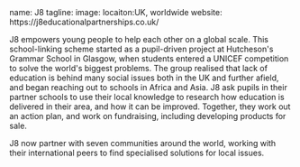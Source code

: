 
<section src='project.html'>
name: J8
tagline: 
image: 
locaiton:UK, worldwide
website: https://j8educationalpartnerships.co.uk/

J8 empowers young people to help each other on a global scale. This school-linking scheme started as a pupil-driven project at Hutcheson's Grammar School in Glasgow, when students entered a UNICEF competition to solve the world's biggest problems. The group realised that lack of education is behind many social issues both in the UK and further afield, and began reaching out to schools in Africa and Asia. J8 ask pupils in their partner schools to use their local knowledge to research how education is delivered in their area, and how it can be improved. Together, they work out an action plan, and work on fundraising, including developing products for sale.

J8 now partner with seven communities around the world, working with their international peers to find specialised solutions for local issues.

</section>
